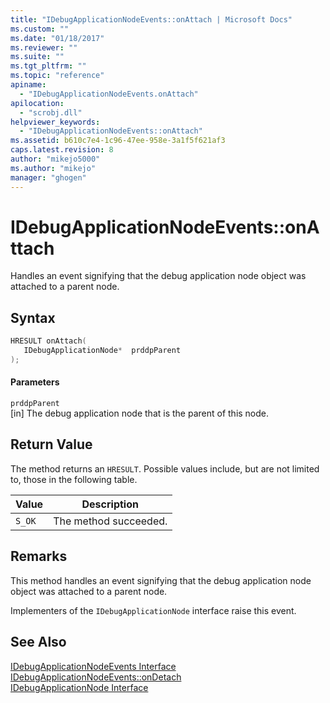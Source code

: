 ```yaml
---
title: "IDebugApplicationNodeEvents::onAttach | Microsoft Docs"
ms.custom: ""
ms.date: "01/18/2017"
ms.reviewer: ""
ms.suite: ""
ms.tgt_pltfrm: ""
ms.topic: "reference"
apiname: 
  - "IDebugApplicationNodeEvents.onAttach"
apilocation: 
  - "scrobj.dll"
helpviewer_keywords: 
  - "IDebugApplicationNodeEvents::onAttach"
ms.assetid: b610c7e4-1c96-47ee-958e-3a1f5f621af3
caps.latest.revision: 8
author: "mikejo5000"
ms.author: "mikejo"
manager: "ghogen"
---
```

# IDebugApplicationNodeEvents::onAttach
Handles an event signifying that the debug application node object was attached to a parent node.  
  
## Syntax  
  
```cpp
HRESULT onAttach(  
   IDebugApplicationNode*  prddpParent  
);  
```  
  
#### Parameters  
 `prddpParent`  
 [in] The debug application node that is the parent of this node.  
  
## Return Value  
 The method returns an `HRESULT`. Possible values include, but are not limited to, those in the following table.  
  
|Value|Description|  
|-----------|-----------------|  
|`S_OK`|The method succeeded.|  
  
## Remarks  
 This method handles an event signifying that the debug application node object was attached to a parent node.  
  
 Implementers of the `IDebugApplicationNode` interface raise this event.  
  
## See Also  
 [IDebugApplicationNodeEvents Interface](../../winscript/reference/idebugapplicationnodeevents-interface.md)   
 [IDebugApplicationNodeEvents::onDetach](../../winscript/reference/idebugapplicationnodeevents-ondetach.md)   
 [IDebugApplicationNode Interface](../../winscript/reference/idebugapplicationnode-interface.md)